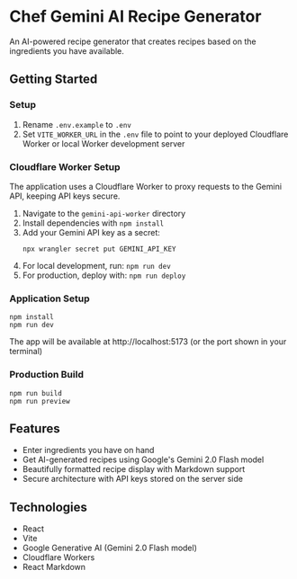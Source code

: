 # Chef Gemini AI Recipe Generator

An AI-powered recipe generator that creates recipes based on the ingredients you have available.

## Getting Started

### Setup
1. Rename `.env.example` to `.env`
2. Set `VITE_WORKER_URL` in the `.env` file to point to your deployed Cloudflare Worker or local Worker development server

### Cloudflare Worker Setup
The application uses a Cloudflare Worker to proxy requests to the Gemini API, keeping API keys secure.

1. Navigate to the `gemini-api-worker` directory
2. Install dependencies with `npm install`
3. Add your Gemini API key as a secret:
   ```
   npx wrangler secret put GEMINI_API_KEY
   ```
4. For local development, run: `npm run dev`
5. For production, deploy with: `npm run deploy`

### Application Setup
```
npm install
npm run dev
```

The app will be available at http://localhost:5173 (or the port shown in your terminal)

### Production Build
```
npm run build
npm run preview
```

## Features
- Enter ingredients you have on hand
- Get AI-generated recipes using Google's Gemini 2.0 Flash model
- Beautifully formatted recipe display with Markdown support
- Secure architecture with API keys stored on the server side

## Technologies
- React
- Vite
- Google Generative AI (Gemini 2.0 Flash model)
- Cloudflare Workers
- React Markdown
